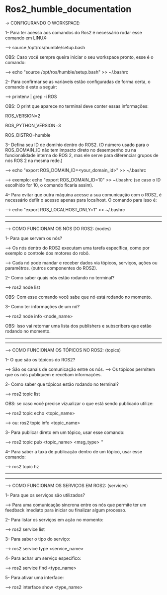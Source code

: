 # Ros2_humble_documentation

-> CONFIGURANDO O WORKSPACE:

1- Para ter acesso aos comandos do Ros2 é necessário rodar esse comando em LINUX:

--> source /opt/ros/humble/setup.bash

OBS: Caso você sempre queira iniciar o seu workspace pronto, esse é o comando: 

--> echo "source /opt/ros/humble/setup.bash" >> ~/.bashrc

2- Para confirmar se as variáveis estão configuradas de forma certa, o comando é este a seguir:

--> printenv | grep -i ROS

OBS: O print que aparece no terminal deve conter essas informações:

ROS_VERSION=2

ROS_PYTHON_VERSION=3

ROS_DISTRO=humble

3- Defina seu ID de domínio dentro do ROS2. (O número usado para o ROS_DOMAIN_ID não tem impacto direto no desempenho ou na funcionalidade interna do ROS 2, mas ele serve para diferenciar grupos de nós ROS 2 na mesma rede.)

--> echo "export ROS_DOMAIN_ID=<your_domain_id>" >> ~/.bashrc

--> exemplo: echo "export ROS_DOMAIN_ID=10" >> ~/.bashrc (se caso o ID escolhido for 10, o comando ficaria assim).

4- Para evitar que outra máquina acesse a sua comunicação com o ROS2, é necessário defiir o acesso apenas para localhost. O comando para isso é:

--> echo "export ROS_LOCALHOST_ONLY=1" >> ~/.bashrc

----------------------------------------------------------------------------------------------------------------------------------------------------------------------------------------------------------------------------------------------------------------------------------------------------------------------------------------------------------------------------------------------------------------------------------
----------------------------------------------------------------------------------------------------------------------------------------------------------------------------------------------------------------------------------------------------------------------------------------------------------------------------------------------------------------------------------------------------------------------------------

--> COMO FUNCIONAM OS NÓS DO ROS2: (nodes)

1- Para que servem os nós?

--> Os nós dentro do ROS2 executam uma tarefa específica, como por exemplo o controle dos motores do robô.

--> Cada nó pode mandar e receber dados via tópicos, serviços, ações ou paramêtros. (outros componentes do ROS2).

2- Como saber quais nós estão rodando no terminal?

--> ros2 node list

OBS: Com esse comando você sabe que nó está rodando no momento.

3- Como ter informações de um nó?

--> ros2 node info <node_name>

OBS: Isso vai retornar uma lista dos publishers e subscribers que estão rodando no momento.

----------------------------------------------------------------------------------------------------------------------------------------------------------------------------------------------------------------------------------------------------------------------------------------------------------------------------------------------------------------------------------------------------------------------------------
----------------------------------------------------------------------------------------------------------------------------------------------------------------------------------------------------------------------------------------------------------------------------------------------------------------------------------------------------------------------------------------------------------------------------------

--> COMO FUNCIONAM OS TÓPICOS NO ROS2: (topics)

1- O que são os tópicos do ROS2?

--> São os canais de comunicação entre os nós.
--> Os tópicos permitem que os nós publiquem e recebam informações. 

2- Como saber que tópicos estão rodando no terminal?

--> ros2 topic list

OBS: se caso você precise vizualizar o que está sendo publicado utilize:

--> ros2 topic echo <topic_name>

--> ou: ros2 topic info <topic_name>

3- Para publicar direto em um tópico, usar esse comando:

--> ros2 topic pub <topic_name> <msg_type> '<args>'

4- Para saber a taxa de publicação dentro de um tópico, usar esse comando:

--> ros2 topic hz

----------------------------------------------------------------------------------------------------------------------------------------------------------------------------------------------------------------------------------------------------------------------------------------------------------------------------------------------------------------------------------------------------------------------------------
----------------------------------------------------------------------------------------------------------------------------------------------------------------------------------------------------------------------------------------------------------------------------------------------------------------------------------------------------------------------------------------------------------------------------------

--> COMO FUNCIONAM OS SERVIÇOS EM ROS2: (services)

1- Para que os serviços são utilizados?

--> Para uma comunicação sincrona entre os nós que permite ter um feedback imediato para iniciar ou finalizar algum processo.

2- Para listar os serviços em ação no momento:

--> ros2 service list

3- Para saber o tipo do serviço:

--> ros2 service type <service_name>

4- Para achar um serviço específico:

--> ros2 service find <type_name>

5- Para ativar uma interface:

--> ros2 interface show <type_name>
